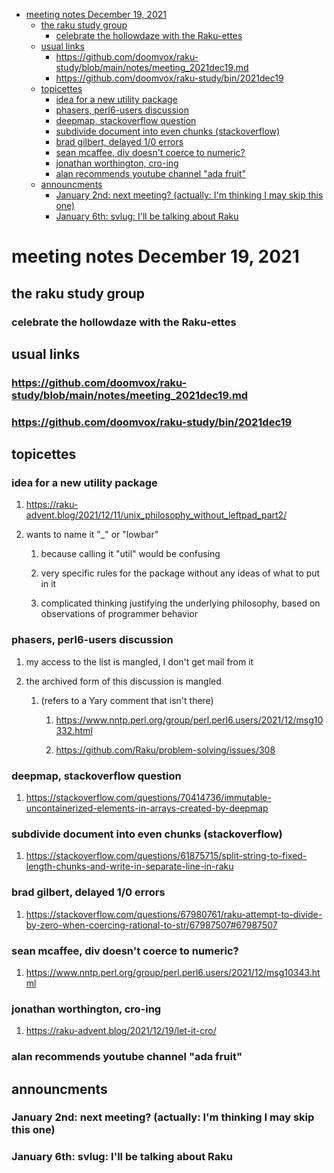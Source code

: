 - [meeting notes December 19, 2021](#orgfbad355)
  - [the raku study group](#orga1e0559)
    - [celebrate the hollowdaze with the Raku-ettes](#org1a4ec4a)
  - [usual links](#orgdce7807)
    - [<https://github.com/doomvox/raku-study/blob/main/notes/meeting_2021dec19.md>](#org231e7d6)
    - [<https://github.com/doomvox/raku-study/bin/2021dec19>](#orgcf57ecd)
  - [topicettes](#orgb5ae485)
    - [idea for a new utility package](#org37b8faa)
    - [phasers, perl6-users discussion](#org4f4697a)
    - [deepmap, stackoverflow question](#org9cfcf78)
    - [subdivide document into even chunks (stackoverflow)](#orgf970382)
    - [brad gilbert, delayed 1/0 errors](#org0078c00)
    - [sean mcaffee, div doesn't coerce to numeric?](#orgd590ec7)
    - [jonathan worthington, cro-ing](#orged9057f)
    - [alan recommends youtube channel "ada fruit"](#orgb20fc74)
  - [announcments](#org69f81c5)
    - [January 2nd: next meeting?  (actually: I'm thinking I may skip this one)](#org198b0b4)
    - [January 6th: svlug: I'll be talking about Raku](#orgc1ae8e3)


<a id="orgfbad355"></a>

# meeting notes December 19, 2021


<a id="orga1e0559"></a>

## the raku study group


<a id="org1a4ec4a"></a>

### celebrate the hollowdaze with the Raku-ettes


<a id="orgdce7807"></a>

## usual links


<a id="org231e7d6"></a>

### <https://github.com/doomvox/raku-study/blob/main/notes/meeting_2021dec19.md>


<a id="orgcf57ecd"></a>

### <https://github.com/doomvox/raku-study/bin/2021dec19>


<a id="orgb5ae485"></a>

## topicettes


<a id="org37b8faa"></a>

### idea for a new utility package

1.  <https://raku-advent.blog/2021/12/11/unix_philosophy_without_leftpad_part2/>

2.  wants to name it "\_" or "lowbar"

    1.  because calling it "util" would be confusing
    
    2.  very specific rules for the package without any ideas of what to put in it
    
    3.  complicated thinking justifying the underlying philosophy, based on observations of programmer behavior


<a id="org4f4697a"></a>

### phasers, perl6-users discussion

1.  my access to the list is mangled, I don't get mail from it

2.  the archived form of this discussion is mangled

    1.  (refers to a Yary comment that isn't there)
    
        1.  <https://www.nntp.perl.org/group/perl.perl6.users/2021/12/msg10332.html>
        
        2.  <https://github.com/Raku/problem-solving/issues/308>


<a id="org9cfcf78"></a>

### deepmap, stackoverflow question

1.  <https://stackoverflow.com/questions/70414736/immutable-uncontainerized-elements-in-arrays-created-by-deepmap>


<a id="orgf970382"></a>

### subdivide document into even chunks (stackoverflow)

1.  <https://stackoverflow.com/questions/61875715/split-string-to-fixed-length-chunks-and-write-in-separate-line-in-raku>


<a id="org0078c00"></a>

### brad gilbert, delayed 1/0 errors

1.  <https://stackoverflow.com/questions/67980761/raku-attempt-to-divide-by-zero-when-coercing-rational-to-str/67987507#67987507>


<a id="orgd590ec7"></a>

### sean mcaffee, div doesn't coerce to numeric?

1.  <https://www.nntp.perl.org/group/perl.perl6.users/2021/12/msg10343.html>


<a id="orged9057f"></a>

### jonathan worthington, cro-ing

1.  <https://raku-advent.blog/2021/12/19/let-it-cro/>


<a id="orgb20fc74"></a>

### alan recommends youtube channel "ada fruit"


<a id="org69f81c5"></a>

## announcments


<a id="org198b0b4"></a>

### January 2nd: next meeting?  (actually: I'm thinking I may skip this one)


<a id="orgc1ae8e3"></a>

### January 6th: svlug: I'll be talking about Raku
